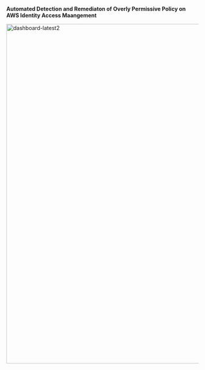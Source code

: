 **Automated Detection and Remediaton of Overly Permissive Policy on AWS Identity Access Maangement**


<img width="766" height="887" alt="dashboard-latest2" src="https://github.com/user-attachments/assets/3163258f-30c4-499d-bcb9-5e9501ad3c5d" />
